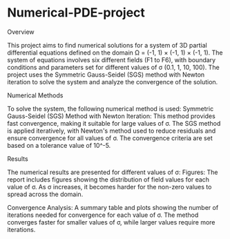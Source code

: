 # Numerical-PDE-project

Overview

This project aims to find numerical solutions for a system of 3D partial differential equations defined on the domain Ω = (-1, 1) × (-1, 1) × (-1, 1). The system of equations involves six different fields (F1 to F6), with boundary conditions and parameters set for different values of σ (0.1, 1, 10, 100). The project uses the Symmetric Gauss-Seidel (SGS) method with Newton iteration to solve the system and analyze the convergence of the solution.

Numerical Methods

To solve the system, the following numerical method is used:
Symmetric Gauss-Seidel (SGS) Method with Newton Iteration: This method provides fast convergence, making it suitable for large values of σ. The SGS method is applied iteratively, with Newton's method used to reduce residuals and ensure convergence for all values of σ. The convergence criteria are set based on a tolerance value of 10^-5.

Results

The numerical results are presented for different values of σ:
Figures: The report includes figures showing the distribution of field values for each value of σ. As σ increases, it becomes harder for the non-zero values to spread across the domain.

Convergence Analysis: A summary table and plots showing the number of iterations needed for convergence for each value of σ. The method converges faster for smaller values of σ, while larger values require more iterations.

